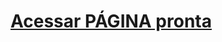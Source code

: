 <h1><a href="https://joamho-luiz.github.io/notas-html/cohdigos/projeto-cv-html-e-css/index.html" target="_blank">Acessar PÁGINA pronta</a></h1>
